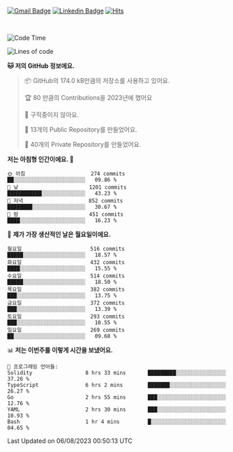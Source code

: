 [![Gmail Badge](https://img.shields.io/badge/-725psh@gmail.com-c14438?style=flat&logo=Gmail&logoColor=white&link=mailto:725psh@gmail.com)](mailto:725psh@gmail.com) 
[![Linkedin Badge](https://img.shields.io/badge/-soohanpark-0072b1?style=flat&logo=Linkedin&logoColor=white&link=https://www.linkedin.com/in/soohanpark/)](https://www.linkedin.com/in/soohanpark/) 
[![Hits](https://hits.seeyoufarm.com/api/count/incr/badge.svg?url=https%3A%2F%2Fgithub.com%2FSoohan-Park&count_bg=%23000000&title_bg=%23828282&icon=gradle.svg&icon_color=%23FFFFFF&title=Visited&edge_flat=false)](https://hits.seeyoufarm.com)  

<br />

<!--START_SECTION:waka-->
![Code Time](http://img.shields.io/badge/Code%20Time-1%2C185%20hrs%2052%20mins-blue)

![Lines of code](https://img.shields.io/badge/%EC%A0%80%EB%8A%94%20%EC%97%AC%ED%83%9C%EA%B9%8C%EC%A7%80%20-6.2%20million%20%EC%A4%84%EC%9D%98%20%EC%BD%94%EB%93%9C%EB%A5%BC%20%EC%9E%91%EC%84%B1%ED%96%88%EC%96%B4%EC%9A%94.-blue)

**🐱 저의 GitHub 정보에요.** 

> 📦 GitHub의 174.0 kB만큼의 저장소를 사용하고 있어요. 
 > 
> 🏆 80 만큼의 Contributions을 2023년에 했어요
 > 
> 🚫 구직중이지 않아요.
 > 
> 📜 13개의 Public Repository를 만들었어요. 
 > 
> 🔑 40개의 Private Repository를 만들었어요. 
 > 
**저는 아침형 인간이에요. 🐤** 

```text
🌞 아침                     274 commits         ██░░░░░░░░░░░░░░░░░░░░░░░   09.86 % 
🌆 낮　                     1201 commits        ███████████░░░░░░░░░░░░░░   43.23 % 
🌃 저녁                     852 commits         ████████░░░░░░░░░░░░░░░░░   30.67 % 
🌙 밤　                     451 commits         ████░░░░░░░░░░░░░░░░░░░░░   16.23 % 
```
📅 **제가 가장 생산적인 날은 월요일이에요.** 

```text
월요일                      516 commits         █████░░░░░░░░░░░░░░░░░░░░   18.57 % 
화요일                      432 commits         ████░░░░░░░░░░░░░░░░░░░░░   15.55 % 
수요일                      514 commits         █████░░░░░░░░░░░░░░░░░░░░   18.50 % 
목요일                      382 commits         ███░░░░░░░░░░░░░░░░░░░░░░   13.75 % 
금요일                      372 commits         ███░░░░░░░░░░░░░░░░░░░░░░   13.39 % 
토요일                      293 commits         ███░░░░░░░░░░░░░░░░░░░░░░   10.55 % 
일요일                      269 commits         ██░░░░░░░░░░░░░░░░░░░░░░░   09.68 % 
```


📊 **저는 이번주를 이렇게 시간을 보냈어요.** 

```text
💬 프로그래밍 언어들: 
Solidity                 8 hrs 33 mins       █████████░░░░░░░░░░░░░░░░   37.26 % 
TypeScript               6 hrs 2 mins        ███████░░░░░░░░░░░░░░░░░░   26.27 % 
Go                       2 hrs 55 mins       ███░░░░░░░░░░░░░░░░░░░░░░   12.76 % 
YAML                     2 hrs 30 mins       ███░░░░░░░░░░░░░░░░░░░░░░   10.93 % 
Bash                     1 hr 4 mins         █░░░░░░░░░░░░░░░░░░░░░░░░   04.65 % 
```


 Last Updated on 06/08/2023 00:50:13 UTC
<!--END_SECTION:waka-->
